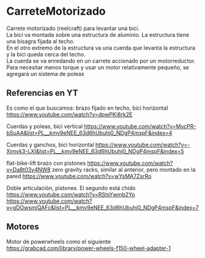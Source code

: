 # CarreteMotorizado
Carrete motorizado (reelcraft) para levantar una bici.  
La bici va montada sobre una estructura de aluminio. La estructura tiene una bisagra fijada al techo.  
En el otro extremo de la estructura va una cuerda que levanta la estructura y la bici queda cerca del techo.  
La cuerda se va enredando en un carrete accionado por un motorreductor.  
Para necesitar menos torque y usar un motor relativamente pequeño, se agregará un sistema de poleas 


## Referencias en YT

Es como el que buscamos: brazo fijado en techo, bici horizontal  
https://www.youtube.com/watch?v=dpwPKi8rk2E

Cuerdas y poleas, bici vertical
https://www.youtube.com/watch?v=MycPR-bSuAA&list=PL__kmv9eNEE_63d6hUbuhj0_NDgP4mspF&index=4

Cuerdas y ganchos, bici horizontal
https://www.youtube.com/watch?v=-Xjmvk3-LXI&list=PL__kmv9eNEE_63d6hUbuhj0_NDgP4mspF&index=5

flat-bike-lift brazo con pistones
https://www.youtube.com/watch?v=Da8t03y4NW8
zero gravity racks, similar al anterior, pero montado en la pared
https://www.youtube.com/watch?v=wYsMA7ZsrRo

Doble articulación, pistones. El segundo está chido
https://www.youtube.com/watch?v=RStsYwmb2Yo
https://www.youtube.com/watch?v=gDOwsmjQAFc&list=PL__kmv9eNEE_63d6hUbuhj0_NDgP4mspF&index=7


## Motores

Motor de powerwheels como el siguiente
https://grabcad.com/library/power-wheels-f150-wheel-adapter-1
